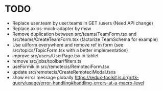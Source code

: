 # TODO

- Replace user.team by user.teams in GET /users (Need API change)
- Replace axios-mock-adapter by msw
- Remove duplication between src/teams/TeamForm.tsx and src/teams/CreateTeamForm.tsx (factorize TeamSchema for example)
- Use ui/form everywhere and remove ref in form (see src/topics/TopicForm.tsx with a better implementation)
- improve src/users/UserPage.tsx in tablet
- remove src/jobs/toolbar/filters.ts
- useFormik in src/remotecis/RemoteciForm.tsx
- update src/remotecis/CreateRemoteciModal.tsxs
 - show error message globally https://redux-toolkit.js.org/rtk-query/usage/error-handling#handling-errors-at-a-macro-level